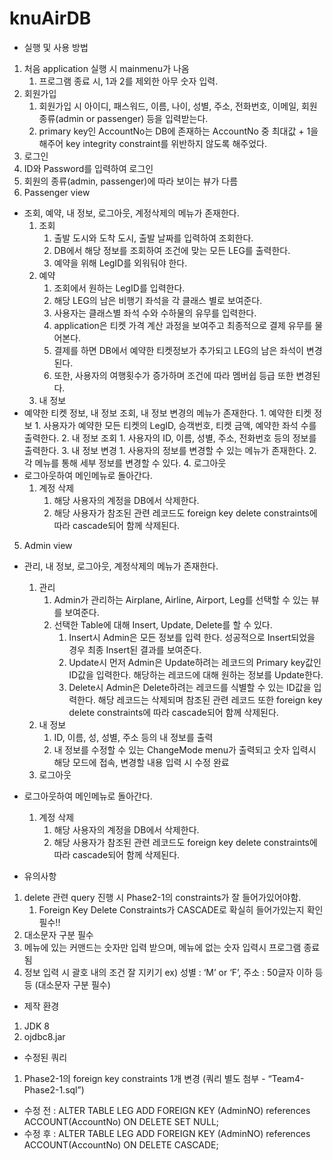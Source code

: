 # knuAirDB

* 실행 및 사용 방법
1. 처음 application 실행 시 mainmenu가 나옴
   1. 프로그램 종료 시, 1과 2를 제외한 아무 숫자 입력.
2. 회원가입
   1. 회원가입 시 아이디, 패스워드, 이름, 나이, 성별, 주소, 전화번호, 이메일, 회원종류(admin or passenger) 등을 입력받는다.
   2.  primary key인 AccountNo는 DB에 존재하는 AccountNo 중 최대값 + 1을 해주어 key integrity constraint를 위반하지 않도록 해주었다.
3.  로그인
1. ID와 Password를 입력하여 로그인
2. 회원의 종류(admin, passenger)에 따라 보이는 뷰가 다름
4. Passenger view
* 조회, 예약, 내 정보, 로그아웃, 계정삭제의 메뉴가 존재한다.
   1. 조회
      1. 출발 도시와 도착 도시, 출발 날짜를 입력하여 조회한다.
      2. DB에서 해당 정보를 조회하여 조건에 맞는 모든 LEG를 출력한다.
      3. 예약을 위해 LegID를 외워둬야 한다.
   2. 예약
      1. 조회에서 원하는 LegID를 입력한다.
      2. 해당 LEG의 남은 비행기 좌석을 각 클래스 별로 보여준다.
      3. 사용자는 클래스별 좌석 수와 수하물의 유무를 입력한다.
      4. application은 티켓 가격 계산 과정을 보여주고 최종적으로 결제 유무를 물어본다.
      5. 결제를 하면 DB에서 예약한 티켓정보가 추가되고 LEG의 남은 좌석이 변경된다.
      6. 또한, 사용자의 여행횟수가 증가하며 조건에 따라 멤버쉽 등급 또한 변경된다.
   3. 내 정보
* 예약한 티켓 정보, 내 정보 조회, 내 정보 변경의 메뉴가 존재한다.
      1. 예약한 티켓 정보
         1. 사용자가 예약한 모든 티켓의 LegID, 승객번호, 티켓 금액, 예약한 좌석 수를 출력한다.
      2. 내 정보 조회
         1. 사용자의 ID, 이름, 성별, 주소, 전화번호 등의 정보를 출력한다.
      3. 내 정보 변경
         1. 사용자의 정보를 변경할 수 있는 메뉴가 존재한다.
         2. 각 메뉴를 통해 세부 정보를 변경할 수 있다.
   4. 로그아웃
* 로그아웃하여 메인메뉴로 돌아간다.
   1. 계정 삭제
      1. 해당 사용자의 계정을 DB에서 삭제한다.
      2. 해당 사용자가 참조된 관련 레코드도 foreign key delete constraints에 따라 cascade되어 함께 삭제된다.
5. Admin view
* 관리, 내 정보, 로그아웃, 계정삭제의 메뉴가 존재한다.
   1. 관리
      1. Admin가 관리하는 Airplane, Airline, Airport, Leg를 선택할 수 있는 뷰를 보여준다.
      2. 선택한 Table에 대해 Insert, Update, Delete를 할 수 있다.
         1. Insert시 Admin은 모든 정보를 입력 한다. 성공적으로 Insert되었을 경우 최종 Insert된 결과를 보여준다.
         2. Update시 먼저 Admin은 Update하려는 레코드의 Primary key값인 ID값을 입력한다. 해당하는 레코드에 대해 원하는 정보를 Update한다.
         3. Delete시 Admin은 Delete하려는 레코드를 식별할 수 있는 ID값을 입력한다. 해당 레코드는 삭제되며 참조된 관련 레코드 또한  foreign key delete constraints에 따라 cascade되어 함께 삭제된다.
   2. 내 정보
      1. ID, 이름, 성, 성별, 주소 등의 내 정보를 출력
      2. 내 정보를 수정할 수 있는 ChangeMode menu가 출력되고 숫자 입력시 해당 모드에 접속, 변경할 내용 입력 시 수정 완료
   3. 로그아웃
* 로그아웃하여 메인메뉴로 돌아간다.
   1. 계정 삭제
      1. 해당 사용자의 계정을 DB에서 삭제한다.
      2. 해당 사용자가 참조된 관련 레코드도 foreign key delete constraints에 따라 cascade되어 함께 삭제된다.


        
* 유의사항
1. delete 관련 query 진행 시 Phase2-1의 constraints가 잘 들어가있어야함.
   1. Foreign Key Delete Constraints가 CASCADE로 확실히 들어가있는지 확인 필수!!
2. 대소문자 구분 필수
3. 메뉴에 있는 커맨드는 숫자만 입력 받으며, 메뉴에 없는 숫자 입력시 프로그램 종료됨
4. 정보 입력 시 괄호 내의 조건 잘 지키기 ex) 성별 : ‘M’ or ‘F’, 주소 : 50글자 이하 등등 (대소문자 구분 필수)


* 제작 환경
1. JDK 8 
2. ojdbc8.jar


* 수정된 쿼리
1. Phase2-1의 foreign key constraints 1개 변경 (쿼리 별도 첨부 - “Team4-Phase2-1.sql”)
* 수정 전 : ALTER TABLE LEG ADD FOREIGN KEY (AdminNO) references ACCOUNT(AccountNo) ON DELETE SET NULL;
* 수정 후 : ALTER TABLE LEG ADD FOREIGN KEY (AdminNO) references ACCOUNT(AccountNo) ON DELETE CASCADE;
